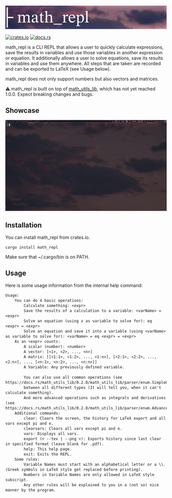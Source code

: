 ![math_repl banner](./images/banner.png)

[![crates.io](https://img.shields.io/badge/crates.io-orange?style=for-the-badge&logo=rust)](https://crates.io/crates/math_repl)
[![docs.rs](https://img.shields.io/badge/docs.rs-gray?style=for-the-badge&logo=docs.rs)]()

math_repl is a CLI REPL that allows a user to quickly calculate expressions, save the results in variables and use those variables in another expression or equation. It additionally allows a user to solve equations, save its results in variables and use them anywhere. All steps that are taken are recorded and can be exported to LaTeX (see Usage below).

math_repl does not only support numbers but also vectors and matrices.

:warning: math_repl is built on top of [math_utils_lib](https://crates.io/crates/math_utils_lib), which has not yet reached 1.0.0. Expect breaking changes and bugs.

## Showcase

![A Gif Showcase of the REPL](./images/showcase.gif)

## Installation

You can install math_repl from crates.io.

```
cargo install math_repl
```

Make sure that ~/.cargo/bin is on PATH.

## Usage
Here is some usage information from the internal help command:

```
Usage:
    You can do 4 basic operations:
        Calculate something: <expr>
        Save the results of a calculation to a variable: <varName> = <expr>
        Solve an equation (using x as variable to solve for): eq <expr> = <expr>
        Solve an equation and save it into a variable (using <varName> as variable to solve for): <varName> = eq <expr> = <expr>
    As an <expr> counts:
        A scalar (number): <number>
        A vector: [<1>, <2>, ..., <n>]
        A matrix: [[<1:1>, <1:2>, ..., <1:n>], [<2:1>, <2:2>, ..., <2:n>], ..., [<n:1>, <n:2>, ..., <n:n>]]
        A Variable: Any previously defined variable.

        You can also use all common operations (see https://docs.rs/math_utils_lib/0.2.0/math_utils_lib/parser/enum.SimpleOpType.html)
        between all different types (It will tell you, when it can't calculate something).
        And more advanced operations such as integrals and derivatives (see https://docs.rs/math_utils_lib/0.2.0/math_utils_lib/parser/enum.AdvancedOpType.html)
    Additional commands:
        clear: Clears the screen, the history for LaTeX export and all vars except pi and e.
        clearvars: Clears all vars except pi and e.
        vars: Displays all vars.
        export (< --tex | --png >): Exports history since last clear in specified format (leave blank for .pdf).
        help: This help page.
        exit: Exits the REPL.
    Some rules:
        Variable Names must start with an alphabetical letter or a \\. (Greek symbols in LaTeX style get replaced before printing).
        Numbers in Variable Names are only allowed in LaTeX style subscript.
        Any other rules will be explained to you in a (not so) nice manner by the program.
```
